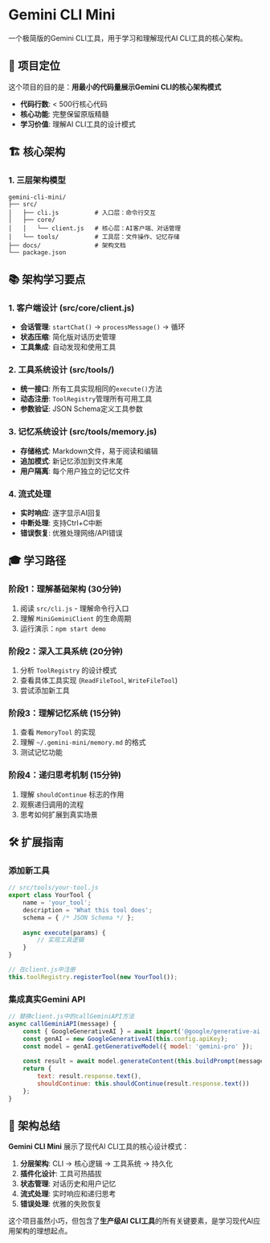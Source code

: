 # Gemini CLI Mini

一个极简版的Gemini CLI工具，用于学习和理解现代AI CLI工具的核心架构。

## 🚀 项目定位

这个项目的目的是：**用最小的代码量展示Gemini CLI的核心架构模式**

- **代码行数**: < 500行核心代码
- **核心功能**: 完整保留原版精髓
- **学习价值**: 理解AI CLI工具的设计模式

## 🏗️ 核心架构

### 1. 三层架构模型
```
gemini-cli-mini/
├── src/
│   ├── cli.js          # 入口层：命令行交互
│   ├── core/
│   │   └── client.js   # 核心层：AI客户端、对话管理
│   └── tools/          # 工具层：文件操作、记忆存储
├── docs/               # 架构文档
└── package.json
```

## 📚 架构学习要点

### 1. 客户端设计 (src/core/client.js)
- **会话管理**: `startChat()` -> `processMessage()` -> 循环
- **状态压缩**: 简化版对话历史管理
- **工具集成**: 自动发现和使用工具

### 2. 工具系统设计 (src/tools/)
- **统一接口**: 所有工具实现相同的`execute()`方法
- **动态注册**: `ToolRegistry`管理所有可用工具
- **参数验证**: JSON Schema定义工具参数

### 3. 记忆系统设计 (src/tools/memory.js)
- **存储格式**: Markdown文件，易于阅读和编辑
- **追加模式**: 新记忆添加到文件末尾
- **用户隔离**: 每个用户独立的记忆文件

### 4. 流式处理
- **实时响应**: 逐字显示AI回复
- **中断处理**: 支持Ctrl+C中断
- **错误恢复**: 优雅处理网络/API错误

## 🎓 学习路径

### 阶段1：理解基础架构 (30分钟)
1. 阅读 `src/cli.js` - 理解命令行入口
2. 理解 `MiniGeminiClient` 的生命周期
3. 运行演示：`npm start demo`

### 阶段2：深入工具系统 (20分钟)
1. 分析 `ToolRegistry` 的设计模式
2. 查看具体工具实现 (`ReadFileTool`, `WriteFileTool`)
3. 尝试添加新工具

### 阶段3：理解记忆系统 (15分钟)
1. 查看 `MemoryTool` 的实现
2. 理解 `~/.gemini-mini/memory.md` 的格式
3. 测试记忆功能

### 阶段4：递归思考机制 (15分钟)
1. 理解 `shouldContinue` 标志的作用
2. 观察递归调用的流程
3. 思考如何扩展到真实场景

## 🛠️ 扩展指南

### 添加新工具
```javascript
// src/tools/your-tool.js
export class YourTool {
    name = 'your_tool';
    description = 'What this tool does';
    schema = { /* JSON Schema */ };
    
    async execute(params) {
        // 实现工具逻辑
    }
}

// 在client.js中注册
this.toolRegistry.registerTool(new YourTool());
```

### 集成真实Gemini API
```javascript
// 替换client.js中的callGeminiAPI方法
async callGeminiAPI(message) {
    const { GoogleGenerativeAI } = await import('@google/generative-ai');
    const genAI = new GoogleGenerativeAI(this.config.apiKey);
    const model = genAI.getGenerativeModel({ model: 'gemini-pro' });
    
    const result = await model.generateContent(this.buildPrompt(message));
    return {
        text: result.response.text(),
        shouldContinue: this.shouldContinue(result.response.text())
    };
}
```

## 📖 架构总结

**Gemini CLI Mini** 展示了现代AI CLI工具的核心设计模式：

1. **分层架构**: CLI → 核心逻辑 → 工具系统 → 持久化
2. **插件化设计**: 工具可热插拔
3. **状态管理**: 对话历史和用户记忆
4. **流式处理**: 实时响应和递归思考
5. **错误处理**: 优雅的失败恢复

这个项目虽然小巧，但包含了**生产级AI CLI工具**的所有关键要素，是学习现代AI应用架构的理想起点。